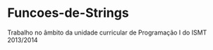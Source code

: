 Funcoes-de-Strings
==================

Trabalho no âmbito da unidade curricular de Programação I do ISMT 2013/2014
